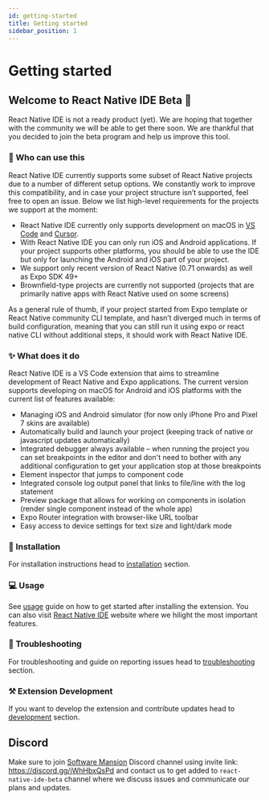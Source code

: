 ```yaml
---
id: getting-started
title: Getting started
sidebar_position: 1
---
```


# Getting started

## Welcome to React Native IDE Beta 🎉

React Native IDE is not a ready product (yet).
We are hoping that together with the community we will be able to get there soon.
We are thankful that you decided to join the beta program and help us improve this tool.

### 🚧 Who can use this

React Native IDE currently supports some subset of React Native projects due to a number of different setup options.
We constantly work to improve this compatibility, and in case your project structure isn’t supported, feel free to open an issue.
Below we list high-level requirements for the projects we support at the moment:

- React Native IDE currently only supports development on macOS in [VS Code](https://code.visualstudio.com/) and [Cursor](https://cursor.sh/).
- With React Native IDE you can only run iOS and Android applications. If your project supports other platforms, you should be able to use the IDE but only for launching the Android and iOS part of your project.
- We support only recent version of React Native (0.71 onwards) as well as Expo SDK 49+
- Brownfield-type projects are currently not supported (projects that are primarily native apps with React Native used on some screens)

As a general rule of thumb, if your project started from Expo template or React Native community CLI template, and hasn’t diverged much in terms of build configuration, meaning that you can still run it using expo or react native CLI without additional steps, it should work with React Native IDE.

### ✨ What does it do

React Native IDE is a VS Code extension that aims to streamline development of React Native and Expo applications.
The current version supports developing on macOS for Android and iOS platforms with the current list of features available:

- Managing iOS and Android simulator (for now only iPhone Pro and Pixel 7 skins are available)
- Automatically build and launch your project (keeping track of native or javascript updates automatically)
- Integrated debugger always available – when running the project you can set breakpoints in the editor and don't need to bother with any additional configuration to get your application stop at those breakpoints
- Element inspector that jumps to component code
- Integrated console log output panel that links to file/line with the log statement
- Preview package that allows for working on components in isolation (render single component instead of the whole app)
- Expo Router integration with browser-like URL toolbar
- Easy access to device settings for text size and light/dark mode

### 💽 Installation

For installation instructions head to [installation](./installation.md) section.

### 💻 Usage

See [usage](./usage.md) guide on how to get started after installing the extension. You can also visit [React Native IDE](https://ide.swmansion.com) website where we hilight the most important features.

### 🐛 Troubleshooting

For troubleshooting and guide on reporting issues head to [troubleshooting](./troubleshooting.md) section.

### ⚒️ Extension Development

If you want to develop the extension and contribute updates head to [development](./development.md) section.

## Discord

Make sure to join [Software Mansion](https://swmansion.com) Discord channel using invite link: https://discord.gg/jWhHbxQsPd and contact us to get added to `react-native-ide-beta` channel where we discuss issues and communicate our plans and updates.
